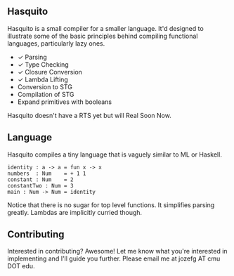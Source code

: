 ## Hasquito

Hasquito is a small compiler for a smaller language. It'd designed to
illustrate some of the basic principles behind compiling functional
languages, particularly lazy ones.

 - ✓ Parsing
 - ✓ Type Checking
 - ✓ Closure Conversion
 - ✓ Lambda Lifting
 - Conversion to STG
 - Compilation of STG
 - Expand primitives with booleans

Hasquito doesn't have a RTS yet but will Real Soon Now.

## Language

Hasquito compiles a tiny language that is vaguely similar to ML or
Haskell.

    identity : a -> a = fun x -> x
    numbers  : Num    = + 1 1
    constant : Num    = 2
    constantTwo : Num = 3
    main : Num -> Num = identity

Notice that there is no sugar for top level functions. It simplifies
parsing greatly. Lambdas are implicitly curried though.

## Contributing

Interested in contributing? Awesome! Let me know what you're
interested in implementing and I'll guide you further. Please email me
at jozefg AT cmu DOT edu.
